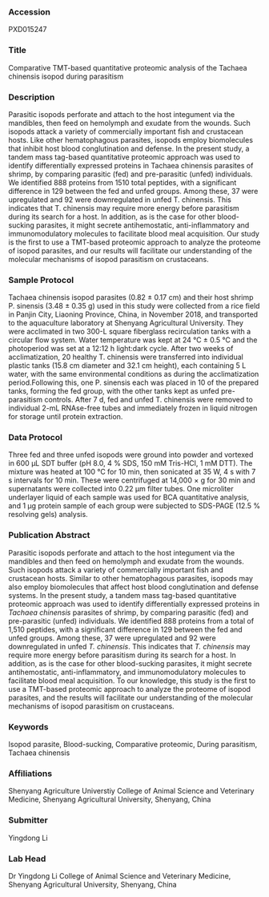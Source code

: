 ### Accession
PXD015247

### Title
Comparative TMT-based quantitative proteomic analysis of the Tachaea chinensis isopod during parasitism

### Description
Parasitic isopods perforate and attach to the host integument via the mandibles, then feed on hemolymph and exudate from the wounds. Such isopods attack a variety of commercially important fish and crustacean hosts. Like other hematophagous parasites, isopods employ biomolecules that inhibit host blood conglutination and defense. In the present study, a tandem mass tag-based quantitative proteomic approach was used to identify differentially expressed proteins in Tachaea chinensis parasites of shrimp, by comparing parasitic (fed) and pre-parasitic (unfed) individuals. We identified 888 proteins from 1510 total peptides, with a significant difference in 129 between the fed and unfed groups. Among these, 37 were upregulated and 92 were downregulated in unfed T. chinensis. This indicates that T. chinensis may require more energy before parasitism during its search for a host. In addition, as is the case for other blood-sucking parasites, it might secrete antihemostatic, anti-inflammatory and immunomodulatory molecules to facilitate blood meal acquisition. Our study is the first to use a TMT-based proteomic approach to analyze the proteome of isopod parasites, and our results will facilitate our understanding of the molecular mechanisms of isopod parasitism on crustaceans.

### Sample Protocol
Tachaea chinensis isopod parasites (0.82 ± 0.17 cm) and their host shrimp P. sinensis (3.48 ± 0.35 g) used in this study were collected from a rice field in Panjin City, Liaoning Province, China, in November 2018, and transported to the aquaculture laboratory at Shenyang Agricultural University. They were acclimated in two 300-L square fiberglass recirculation tanks with a circular flow system. Water temperature was kept at 24 °C ± 0.5 °C and the photoperiod was set at a 12:12 h light:dark cycle. After two weeks of acclimatization, 20 healthy T. chinensis were transferred into individual plastic tanks (15.8 cm diameter and 32.1 cm height), each containing 5 L water, with the same environmental conditions as during the acclimatization period.Following this, one P. sinensis each was placed in 10 of the prepared tanks, forming the fed group, with the other tanks kept as unfed pre-parasitism controls. After 7 d, fed and unfed T. chinensis were removed to individual 2-mL RNAse-free tubes and immediately frozen in liquid nitrogen for storage until protein extraction.

### Data Protocol
Three fed and three unfed isopods were ground into powder and vortexed in 600 µL SDT buffer (pH 8.0, 4 % SDS, 150 mM Tris-HCl, 1 mM DTT). The mixture was heated at 100 °C for 10 min, then sonicated at 35 W, 4 s with 7 s intervals for 10 min. These were centrifuged at 14,000 × g for 30 min and supernatants were collected into 0.22 µm filter tubes. One microliter underlayer liquid of each sample was used for BCA quantitative analysis, and 1 μg protein sample of each group were subjected to SDS-PAGE (12.5 % resolving gels) analysis.

### Publication Abstract
Parasitic isopods perforate and attach to the host integument via the mandibles and then feed on hemolymph and exudate from the wounds. Such isopods attack a variety of commercially important fish and crustacean hosts. Similar to other hematophagous parasites, isopods may also employ biomolecules that affect host blood conglutination and defense systems. In the present study, a tandem mass tag-based quantitative proteomic approach was used to identify differentially expressed proteins in <i>Tachaea chinensis</i> parasites of shrimp, by comparing parasitic (fed) and pre-parasitic (unfed) individuals. We identified 888 proteins from a total of 1,510 peptides, with a significant difference in 129 between the fed and unfed groups. Among these, 37 were upregulated and 92 were downregulated in unfed <i>T. chinensis</i>. This indicates that <i>T. chinensis</i> may require more energy before parasitism during its search for a host. In addition, as is the case for other blood-sucking parasites, it might secrete antihemostatic, anti-inflammatory, and immunomodulatory molecules to facilitate blood meal acquisition. To our knowledge, this study is the first to use a TMT-based proteomic approach to analyze the proteome of isopod parasites, and the results will facilitate our understanding of the molecular mechanisms of isopod parasitism on crustaceans.

### Keywords
Isopod parasite, Blood-sucking, Comparative proteomic, During parasitism, Tachaea chinensis

### Affiliations
Shenyang Agriculture Universtiy
College of Animal Science and Veterinary Medicine, Shenyang Agricultural University, Shenyang, China

### Submitter
Yingdong Li

### Lab Head
Dr Yingdong Li
College of Animal Science and Veterinary Medicine, Shenyang Agricultural University, Shenyang, China


